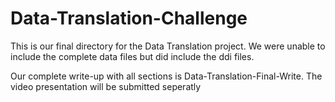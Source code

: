 # Data-Translation-Challenge

This is our final directory for the Data Translation project. We were unable to include the complete data files but did include the ddi files.

Our complete write-up with all sections is Data-Translation-Final-Write. The video presentation will be submitted seperatly
